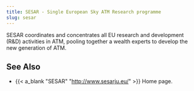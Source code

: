 ```yaml
---
title: SESAR - Single European Sky ATM Research programme
slug: sesar
---
```


SESAR coordinates and concentrates all EU research and development (R&D)
activities in ATM, pooling together a wealth experts to develop the
new generation of ATM.

## See Also

* {{< a_blank "SESAR" "http://www.sesarju.eu/" >}} Home page.
